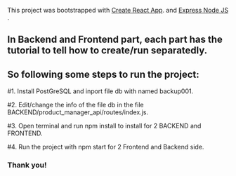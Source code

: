 This project was bootstrapped with [Create React App](https://github.com/facebookincubator/create-react-app).
 and
 [Express Node JS ](https://expressjs.com/).

 ## In  Backend and Frontend part, each part has the tutorial to tell how to create/run separatedly.

 ## So following some steps to run the project:

 #1. Install PostGreSQL and inport file db with named backup001.
 
 #2. Edit/change the info of the file db in the file BACKEND/product_manager_api/routes/index.js.
 
 #3. Open terminal and run npm install to install for 2 BACKEND and FRONTEND.
 
 #4. Run the project with npm start for 2 Frontend and Backend side.

 ### Thank you!
